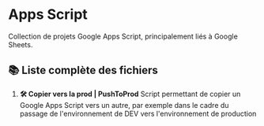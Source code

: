 # Apps Script  

Collection de projets Google Apps Script, principalement liés à Google Sheets.

## 📚 Liste complète des fichiers

1. **🛠️ Copier vers la prod | PushToProd** 
   Script permettant de copier un Google Apps Script vers un autre, par exemple dans le cadre du passage de l'environnement de DEV vers l'environnement de production
